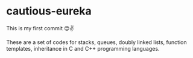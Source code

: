 # cautious-eureka

This is my first commit 😊✌

These are a set of codes for stacks, queues, doubly linked lists, function templates, inheritance in C and C++ programming languages.

